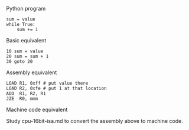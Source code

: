 Python program

	sum = value
	while True:
		sum += 1

Basic equivalent

	10 sum = value
	20 sum = sum + 1
	30 goto 20

Assembly equivalent

	LOAD R1, 0xff # put value there
	LOAD R2, 0xfe # put 1 at that location
	ADD  R1, R2, R1
	JZE  R0, mmm

Machine code equivalent

Study cpu-16bit-isa.md to convert the assembly above to machine code.